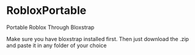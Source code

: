 # RobloxPortable
Portable Roblox Through Bloxstrap

Make sure you have bloxstrap installed first. Then just download the .zip and paste it in any folder of your choice
